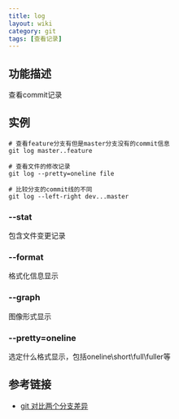 ```yaml
---
title: log
layout: wiki
category: git
tags: [查看记录]
---
```


## 功能描述

查看commit记录

## 实例

```shell
# 查看feature分支有但是master分支没有的commit信息
git log master..feature

# 查看文件的修改记录
git log --pretty=oneline file

# 比较分支的commit线的不同
git log --left-right dev...master
```

### --stat

包含文件变更记录

### --format

格式化信息显示

### --graph

图像形式显示

### --pretty=oneline

选定什么格式显示，包括oneline\short\full\fuller等


## 参考链接

* [git 对比两个分支差异](https://blog.csdn.net/u011240877/article/details/52586664)
